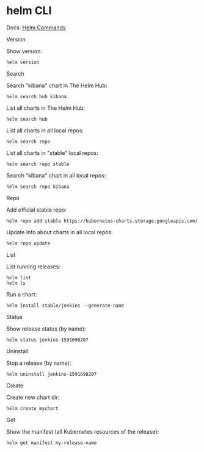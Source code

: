 # helm CLI

Docs: [Helm Commands](https://helm.sh/docs/helm/)

Version

Show version:
```
helm version
```

Search

Search "kibana" chart in The Helm Hub:
```
helm search hub kibana
```
List all charts in The Helm Hub:
```
helm search hub
```
List all charts in all local repos:
```
helm search repo
```
List all charts in "stable" local repos:
```
helm search repo stable
```
Search "kibana" chart in all local repos:
```
helm search repo kibana
```

Repo

Add official stable repo:
```
helm repo add stable https://kubernetes-charts.storage.googleapis.com/
```
Update info about charts in all local repos:
```
helm repo update
```

List

List running releases:
```
helm list
helm ls
```
Run a chart:
```
helm install stable/jenkins --generate-name
```

Status

Show release status (by name):
```
helm status jenkins-1591698207
```

Uninstall

Stop a release (by name):
```
helm uninstall jenkins-1591698207
```

Create

Create new chart dir:
```
helm create mychart
```

Get

Show the manifest (all Kubernetes resources of the release):
```
helm get manifest my-release-name
```
